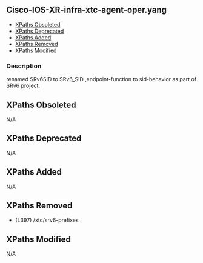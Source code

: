 ## Cisco-IOS-XR-infra-xtc-agent-oper.yang

- [XPaths Obsoleted](#xpaths-obsoleted)
- [XPaths Deprecated](#xpaths-deprecated)
- [XPaths Added](#xpaths-added)
- [XPaths Removed](#xpaths-removed)
- [XPaths Modified](#xpaths-modified)

### Description

renamed SRv6SID to SRv6_SID ,endpoint-function to sid-behavior as part of SRv6 project.

## XPaths Obsoleted

N/A

## XPaths Deprecated

N/A

## XPaths Added

N/A

## XPaths Removed

- (L397)	/xtc/srv6-prefixes

## XPaths Modified

N/A

